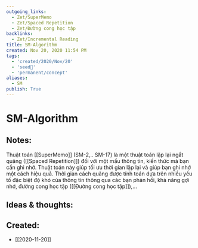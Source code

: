 ```yaml
---
outgoing_links:
  - Zet/SuperMemo
  - Zet/Spaced Repetition
  - Zet/Đường cong học tập
backlinks:
  - Zet/Incremental Reading
title: SM-Algorithm
created: Nov 20, 2020 11:54 PM
tags:
  - 'created/2020/Nov/20'
  - 'seed🥜'
  - 'permanent/concept'
aliases:
  - SM
publish: True
---
```

# SM-Algorithm

## Notes:
Thuật toán [[SuperMemo]] (SM-2,.. SM-17) là một thuật toán lặp lại ngắt quãng ([[Spaced Repetition]]) đối với một mẩu thông tin, kiến thức mà bạn cần ghi nhớ. Thuật toán này giúp tối ưu thời gian lặp lại và giúp bạn ghi nhớ một cách hiệu quả. Thời gian cách quãng được tính toán dựa trên nhiều yếu tố đặc biệt độ khó của thông tin thông qua các bạn phản hồi, khả năng gợi nhớ, đường cong học tập ([[Đường cong học tập]]),...

## Ideas & thoughts:
## Created:
- [[2020-11-20]]
